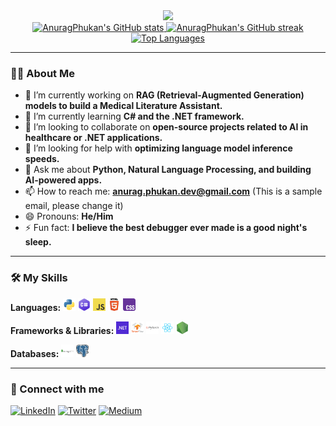 <div align="center">
  <img src="https://capsule-render.vercel.app/api?type=waving&color=auto&height=200&section=header&text=Hi%20there!%20%F0%9F%91%8B&fontSize=90" />
</div>

<div align="center">
  <a href="https://github.com/AnuragPhukan">
    <img src="https://github-readme-stats.vercel.app/api?username=AnuragPhukan&show_icons=true&theme=radical" alt="AnuragPhukan's GitHub stats" />
  </a>
  <a href="https://github.com/AnuragPhukan">
    <img src="https://github-readme-streak-stats.herokuapp.com/?user=AnuragPhukan&theme=radical" alt="AnuragPhukan's GitHub streak" />
  </a>
</div>

<div align="center">
  <a href="https://github.com/AnuragPhukan">
    <img src="https://github-readme-stats.vercel.app/api/top-langs/?username=AnuragPhukan&layout=compact&theme=radical" alt="Top Languages" />
  </a>
</div>

<hr>

### 👨‍💻 About Me

- 🔭 I’m currently working on **RAG (Retrieval-Augmented Generation) models to build a Medical Literature Assistant.**
- 🌱 I’m currently learning **C# and the .NET framework.**
- 👯 I’m looking to collaborate on **open-source projects related to AI in healthcare or .NET applications.**
- 🤔 I’m looking for help with **optimizing language model inference speeds.**
- 💬 Ask me about **Python, Natural Language Processing, and building AI-powered apps.**
- 📫 How to reach me: **anurag.phukan.dev@gmail.com** (This is a sample email, please change it)
- 😄 Pronouns: **He/Him**
- ⚡ Fun fact: **I believe the best debugger ever made is a good night's sleep.**

<hr>

### 🛠️ My Skills

**Languages:**
<code><img height="20" src="https://raw.githubusercontent.com/github/explore/80688e429a7d4ef2fca1e82350fe8e3517d3494d/topics/python/python.png"></code>
<code><img height="20" src="https://raw.githubusercontent.com/github/explore/80688e429a7d4ef2fca1e82350fe8e3517d3494d/topics/csharp/csharp.png"></code>
<code><img height="20" src="https://raw.githubusercontent.com/github/explore/80688e429a7d4ef2fca1e82350fe8e3517d3494d/topics/javascript/javascript.png"></code>
<code><img height="20" src="https://raw.githubusercontent.com/github/explore/80688e429a7d4ef2fca1e82350fe8e3517d3494d/topics/html/html.png"></code>
<code><img height="20" src="https://raw.githubusercontent.com/github/explore/80688e429a7d4ef2fca1e82350fe8e3517d3494d/topics/css/css.png"></code>

**Frameworks & Libraries:**
<code><img height="20" src="https://raw.githubusercontent.com/github/explore/80688e429a7d4ef2fca1e82350fe8e3517d3494d/topics/dotnet/dotnet.png"></code>
<code><img height="20" src="https://raw.githubusercontent.com/github/explore/80688e429a7d4ef2fca1e82350fe8e3517d3494d/topics/tensorflow/tensorflow.png"></code>
<code><img height="20" src="https://raw.githubusercontent.com/github/explore/80688e429a7d4ef2fca1e82350fe8e3517d3494d/topics/pytorch/pytorch.png"></code>
<code><img height="20" src="https://raw.githubusercontent.com/github/explore/80688e429a7d4ef2fca1e82350fe8e3517d3494d/topics/react/react.png"></code>
<code><img height="20" src="https://raw.githubusercontent.com/github/explore/80688e429a7d4ef2fca1e82350fe8e3517d3494d/topics/nodejs/nodejs.png"></code>


**Databases:**
<code><img height="20" src="https://raw.githubusercontent.com/github/explore/80688e429a7d4ef2fca1e82350fe8e3517d3494d/topics/mongodb/mongodb.png"></code>
<code><img height="20" src="https://raw.githubusercontent.com/github/explore/80688e429a7d4ef2fca1e82350fe8e3517d3494d/topics/postgresql/postgresql.png"></code>

<hr>

### 🤝 Connect with me

[<img src="https://img.icons8.com/color/48/000000/linkedin.png" alt="LinkedIn" width="30"/>](https://www.linkedin.com/in/anuragphukan/)
[<img src="https://img.icons8.com/color/48/000000/twitter.png" alt="Twitter" width="30"/>](https://twitter.com/anuragphukan)
[<img src="https://img.icons8.com/color/48/000000/medium.png" alt="Medium" width="30"/>](https://medium.com/@anuragphukan)
